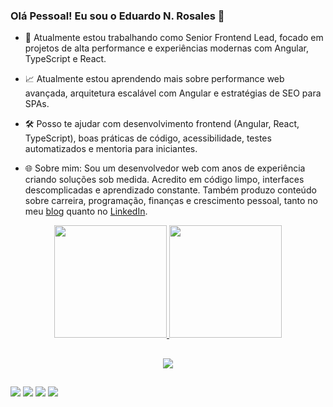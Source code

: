 ### Olá Pessoal! Eu sou o Eduardo N. Rosales 👋

- 🌟 Atualmente estou trabalhando como Senior Frontend Lead, focado em projetos de alta performance e experiências modernas com Angular, TypeScript e React.

- 📈 Atualmente estou aprendendo mais sobre performance web avançada, arquitetura escalável com Angular e estratégias de SEO para SPAs.

- 🛠️ Posso te ajudar com desenvolvimento frontend (Angular, React, TypeScript), boas práticas de código, acessibilidade, testes automatizados e mentoria para iniciantes.

- 🌐 Sobre mim: Sou um desenvolvedor web com anos de experiência criando soluções sob medida. Acredito em código limpo, interfaces descomplicadas e aprendizado constante. Também produzo conteúdo sobre carreira, programação, finanças e crescimento pessoal, tanto no meu [blog](https://techcodemoney.com) quanto no [LinkedIn](https://www.linkedin.com/in/erosales811/).

<div align="center">
  <a href="https://github.com/enrosales">
  <img height="180em" src="https://github-readme-stats.vercel.app/api?username=enrosales&show_icons=true&theme=dracula&include_all_commits=true&count_private=true"/>
  <img height="180em" src="https://github-readme-stats.vercel.app/api/top-langs/?username=enrosales&layout=compact&langs_count=7&theme=dracula"/>
</div>

##
  <div align="center" >
    <a href="https://skillicons.dev"   >
    <img src="https://skillicons.dev/icons?i=git,vscode,javascript,typescript,css,html,react,tailwind,sass,nodejs,express,figma,github,jest,materialui,postman,styledcomponents,vercel,vite,bootstrap" />
    </a>
  <br />
  </div>

##

<div> 
  <a href="https://www.instagram.com/techcodemoney/" target="_blank"><img src="https://img.shields.io/badge/-Instagram-%23E4405F?style=for-the-badge&logo=instagram&logoColor=white" target="_blank"></a>
  <a href="https://x.com/techcodemoney" target="_blank"><img src="https://img.shields.io/badge/-Twitter-%231DA1F2?style=for-the-badge&logo=twitter&logoColor=white" target="_blank"></a>
  <a href = "mailto:erosales811@gmail.com"><img src="https://img.shields.io/badge/-Gmail-%23333?style=for-the-badge&logo=gmail&logoColor=white" target="_blank"></a>
  <a href="https://www.linkedin.com/in/erosales811/" target="_blank"><img src="https://img.shields.io/badge/-LinkedIn-%230077B5?style=for-the-badge&logo=linkedin&logoColor=white" target="_blank"></a> 
</div>
